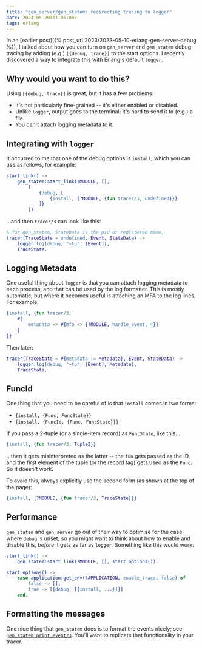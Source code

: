 ```yaml
---
title: "gen_server/gen_statem: redirecting tracing to logger"
date: 2024-05-20T11:05:00Z
tags: erlang
---
```


In an [earlier post]({% post_url 2023/2023-05-10-erlang-gen-server-debug %}), I talked about how you can turn on `gen_server` and `gen_statem` debug tracing by adding (e.g.) `[{debug, trace}]` to the start options. I recently discovered a way to integrate this with Erlang's default `logger`.

## Why would you want to do this?

Using `[{debug, trace}]` is great, but it has a few problems:

- It's not particularly fine-grained -- it's either enabled or disabled.
- Unlike `logger`, output goes to the terminal; it's hard to send it to (e.g.) a file.
- You can't attach logging metadata to it.

## Integrating with `logger`

It occurred to me that one of the debug options is `install`, which you can use as follows, for example:

```erlang
start_link() ->
    gen_statem:start_link(?MODULE, [],
        [
            {debug, [
                {install, {?MODULE, {fun tracer/3, undefined}}}
            ]}
        ]).
```

...and then `tracer/3` can look like this:

```erlang
% for gen_statem, StateData is the pid or registered name.
tracer(TraceState = undefined, Event, StateData) ->
    logger:log(debug, "~tp", [Event]),
    TraceState.
```

## Logging Metadata

One useful thing about `logger` is that you can attach logging metadata to each process, and that can be used by the log formatter. This is mostly automatic, but where it becomes useful is attaching an MFA to the log lines. For example:

```erlang
{install, {fun tracer/3,
    #{
        metadata => #{mfa => {?MODULE, handle_event, 4}}
    }
}}
```

Then later:

```erlang
tracer(TraceState = #{metadata := Metadata}, Event, StateData) ->
    logger:log(debug, "~tp", [Event], Metadata),
    TraceState.
```

## FuncId

One thing that you need to be careful of is that `install` comes in two forms:
- `{install, {Func, FuncState}}`
- `{install, {FuncId, {Func, FuncState}}}`

If you pass a 2-tuple (or a single-item record) as `FuncState`, like this...

```erlang
{install, {fun tracer/3, Tuple2}}
```

...then it gets misinterpreted as the latter -- the `fun` gets passed as the ID, and the first element of the tuple (or the record tag) gets used as the `Func`. So it doesn't work.

To avoid this, always explicitly use the second form (as shown at the top of the page):

```erlang
{install, {?MODULE, {fun tracer/3, TraceState}}}
```

## Performance

`gen_statem` and `gen_server` go out of their way to optimise for the case where `debug` is unset, so you might want to think about how to enable and disable this, _before_ it gets as far as `logger`. Something like this would work:

```erlang
start_link() ->
    gen_statem:start_link(?MODULE, [], start_options()).

start_options() ->
    case application:get_env(?APPLICATION, enable_trace, false) of
        false -> [];
        true -> [{debug, [{install, ...}]}]
    end.
```

## Formatting the messages

One nice thing that `gen_statem` does is to format the events nicely; see [`gen_statem:print_event/3`](https://github.com/erlang/otp/blob/OTP-27.0/lib/stdlib/src/gen_statem.erl#L2867). You'll want to replicate that functionality in your tracer.

